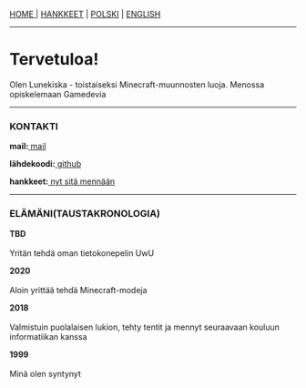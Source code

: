 <p><a href="../fi/index">HOME    </a> | <a href="../fi/projects">    HANKKEET</a> | <a href="/pl/index">    POLSKI</a> | <a href="../index">    ENGLISH</a></p>

<hr>

<h1>Tervetuloa!</h1>
<p>Olen Lunekiska - toistaiseksi Minecraft-muunnosten luoja. Menossa opiskelemaan Gamedevia</p>

<hr>

<h3>KONTAKTI</h3>
  <p><b>mail:</b><a href="mailto:juliamarta@kisca.dev"> mail</a></p>
  <p><b>lähdekoodi:</b><a href="https://github.com/lunekiska"> github</a></p>
  <p><b>hankkeet:</b><a href="../fi/projects"> nyt sitä mennään</a></p>
  
<hr>
  
<h3>ELÄMÄNI(TAUSTAKRONOLOGIA)</h3>
  <p><b>TBD</b>
    <br><br>Yritän tehdä oman tietokonepelin UwU </p>
  <p><b>2020</b>
    <br><br>Aloin yrittää tehdä Minecraft-modeja</p>
  <p><b>2018</b>
    <br><br>Valmistuin puolalaisen lukion, tehty tentit ja mennyt seuraavaan kouluun informatiikan kanssa</p>
  <p><b>1999</b>
    <br><br>Minä olen syntynyt</p>
